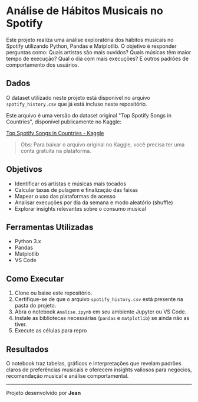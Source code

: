 # Análise de Hábitos Musicais no Spotify 

Este projeto realiza uma análise exploratória dos hábitos musicais no Spotify utilizando Python, Pandas e Matplotlib. O objetivo é responder perguntas como: Quais artistas são mais ouvidos? Quais músicas têm maior tempo de execução? Qual o dia com mais execuções? E outros padrões de comportamento dos usuários.

## Dados

O dataset utilizado neste projeto está disponível no arquivo `spotify_history.csv` que já está incluso neste repositório.

Este arquivo é uma versão do dataset original "Top Spotify Songs in Countries", disponível publicamente no Kaggle:

[Top Spotify Songs in Countries - Kaggle](https://www.kaggle.com/datasets/anandshaw2001/top-spotify-songs-in-countries)

> Obs: Para baixar o arquivo original no Kaggle, você precisa ter uma conta gratuita na plataforma.

## Objetivos

- Identificar os artistas e músicas mais tocados
- Calcular taxas de pulagem e finalização das faixas
- Mapear o uso das plataformas de acesso
- Analisar execuções por dia da semana e modo aleatório (shuffle)
- Explorar insights relevantes sobre o consumo musical

## Ferramentas Utilizadas

- Python 3.x
- Pandas
- Matplotlib
- VS Code

## Como Executar

1. Clone ou baixe este repositório.
2. Certifique-se de que o arquivo `spotify_history.csv` está presente na pasta do projeto.
3. Abra o notebook `Analise.ipynb` em seu ambiente Jupyter ou VS Code.
4. Instale as bibliotecas necessárias (`pandas` e `matplotlib`) se ainda não as tiver.
5. Execute as células para repro

## Resultados

O notebook traz tabelas, gráficos e interpretações que revelam padrões claros de preferências musicais e oferecem insights valiosos para negócios, recomendação musical e análise comportamental.

---

Projeto desenvolvido por **Jean**
